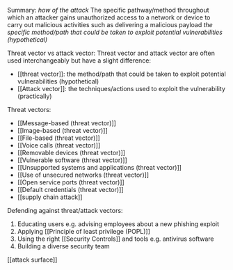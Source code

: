 Summary:
 *how of the attack*
 The specific pathway/method throughout which an attacker gains unauthorized access to a network or device to carry out malicious activities such as delivering a malicious payload
 *the specific method/path that could be taken to exploit potential vulnerabilities (hypothetical)*

Threat vector vs attack vector:
 Threat vector and attack vector are often used interchangeably but have a slight difference:
 - [[threat vector]]: the method/path that could be taken to exploit potential vulnerabilities (hypothetical)
 - [[Attack vector]]: the techniques/actions used to exploit the vulnerability (practically)

Threat vectors:
 - [[Message-based (threat vector)]]
 - [[Image-based (threat vector)]]
 - [[File-based (threat vector)]]
 - [[Voice calls (threat vector)]]
 - [[Removable devices (threat vector)]]
 - [[Vulnerable software (threat vector)]]
 - [[Unsupported systems and applications (threat vector)]]
 - [[Use of unsecured networks (threat vector)]]
 - [[Open service ports (threat vector)]]
 - [[Default credentials (threat vector)]]
 - [[supply chain attack]]

Defending against threat/attack vectors:
 1. Educating users e.g. advising employees about a new phishing exploit
 2. Applying [[Principle of least privilege (POPL)]] 
 3. Using the right [[Security Controls]] and tools e.g. antivirus software
 4. Building a diverse security team


[[attack surface]]